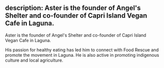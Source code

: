 description: Aster is the founder of Angel's Shelter and co-founder of Capri Island Vegan Cafe in Laguna.
---

Aster is the founder of Angel's Shelter and co-founder of Capri Island Vegan Cafe in Laguna.

His passion for healthy eating has led him to connect with Food Rescue and promote the movement in Laguna. He is also active in promoting indigenous culture and local agriculture. 
